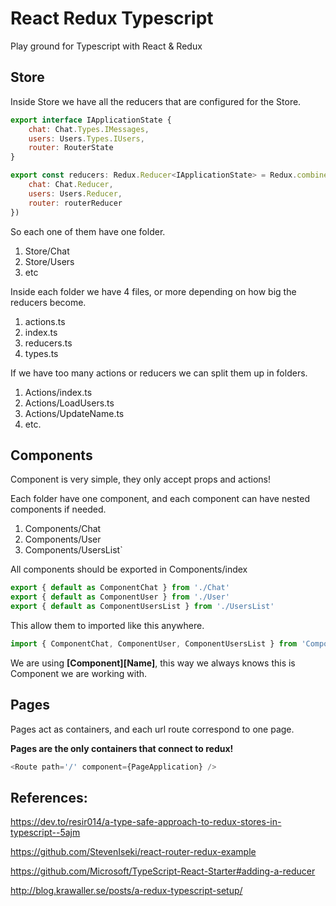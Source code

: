 # React Redux Typescript

Play ground for Typescript with React & Redux

## Store

Inside Store we have all the reducers that are configured for the Store.

```javascript
export interface IApplicationState {
    chat: Chat.Types.IMessages,
    users: Users.Types.IUsers,
    router: RouterState 
}

export const reducers: Redux.Reducer<IApplicationState> = Redux.combineReducers<IApplicationState>({
    chat: Chat.Reducer,
    users: Users.Reducer,
    router: routerReducer
})
```

So each one of them have one folder.

1. Store/Chat
2. Store/Users
3. etc

Inside each folder we have 4 files, or more depending on how big the reducers become.

1. actions.ts
2. index.ts 
3. reducers.ts
4. types.ts

If we have too many actions or reducers we can split them up in folders.

1. Actions/index.ts
2. Actions/LoadUsers.ts
3. Actions/UpdateName.ts
4. etc.

## Components 

Component is very simple, they only accept props and actions!

Each folder have one component, and each component can have nested components if needed.

1. Components/Chat
2. Components/User
3. Components/UsersList`

All components should be exported in Components/index

```javascript
export { default as ComponentChat } from './Chat'
export { default as ComponentUser } from './User'
export { default as ComponentUsersList } from './UsersList'
```

This allow them to imported like this anywhere.

```javascript
import { ComponentChat, ComponentUser, ComponentUsersList } from 'Components'
```

We are using **[Component][Name]**, this way we always knows this is Component we are working with.

## Pages

Pages act as containers, and each url route correspond to one page.

**Pages are the only containers that connect to redux!**

```javascript
<Route path='/' component={PageApplication} />
```

## References:

https://dev.to/resir014/a-type-safe-approach-to-redux-stores-in-typescript--5ajm

https://github.com/StevenIseki/react-router-redux-example

https://github.com/Microsoft/TypeScript-React-Starter#adding-a-reducer

http://blog.krawaller.se/posts/a-redux-typescript-setup/